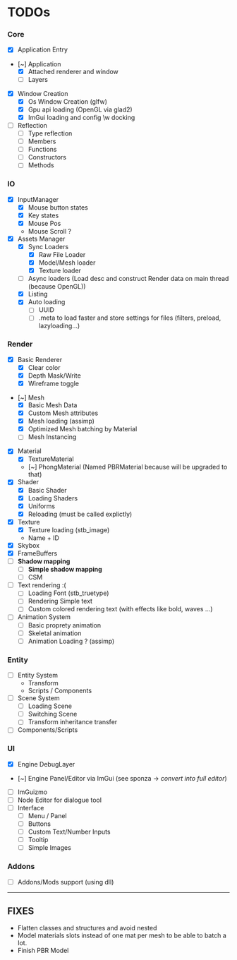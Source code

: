 # TODOs

### Core

- [x] Application Entry
- [~] Application
    - [x] Attached renderer and window
    - [ ] Layers
- [x] Window Creation
    - [x] Os Window Creation (glfw)
    - [x] Gpu api loading (OpenGL via glad2)
    - [x] ImGui loading and config \w docking
- [ ] Reflection
    - [ ] Type reflection
    - [ ] Members
    - [ ] Functions
    - [ ] Constructors
    - [ ] Methods

### IO

- [x] InputManager
    - [x] Mouse button states
    - [x] Key states
    - [x] Mouse Pos
    - Mouse Scroll ?
- [x] Assets Manager
    - [x] Sync Loaders 
        - [x] Raw File Loader
        - [x] Model/Mesh loader
        - [x] Texture loader 
    - [ ] Async loaders (Load desc and construct Render data on main thread (because OpenGL))
    - [x] Listing
    - [x] Auto loading
        - [ ] UUID
        - [ ] .meta to load faster and store settings for files (filters, preload, lazyloading...)

### Render

- [x] Basic Renderer
    - [x] Clear color
    - [x] Depth Mask/Write
    - [x] Wireframe toggle
- [~] Mesh
    - [x] Basic Mesh Data
    - [x] Custom Mesh attributes
    - [x] Mesh loading (assimp) 
    - [x] Optimized Mesh batching by Material
    - [ ] Mesh Instancing
- [x] Material
    - [x] TextureMaterial
    - [~] PhongMaterial (Named PBRMaterial because will be upgraded to that) 
- [x] Shader
    - [x] Basic Shader
    - [x] Loading Shaders
    - [x] Uniforms
    - [x] Reloading (must be called explictly)
- [x] Texture
    - [x] Texture loading (stb_image)
    - Name + ID
- [x] Skybox
- [x] FrameBuffers
- [ ] **Shadow mapping**
    - [ ] **Simple shadow mapping**
    - [ ] CSM
- [ ] Text rendering :(
    - [ ] Loading Font (stb_truetype)
    - [ ] Rendering Simple text
    - [ ] Custom colored rendering text (with effects like bold, waves ...)
- [ ] Animation System
    - [ ] Basic proprety animation
    - [ ] Skeletal animation
    - [ ] Animation Loading ? (assimp)

### Entity

- [ ] Entity System
    - Transform 
    - Scripts / Components
- [ ] Scene System
    - [ ] Loading Scene
    - [ ] Switching Scene
    - [ ] Transform inheritance transfer
- [ ] Components/Scripts

### UI

- [x] Engine DebugLayer
- [~] Engine Panel/Editor via ImGui (see sponza -> *convert into full editor*)
- [ ] ImGuizmo
- [ ] Node Editor for dialogue tool
- [ ] Interface
    - [ ] Menu / Panel
    - [ ] Buttons
    - [ ] Custom Text/Number Inputs
    - [ ] Tooltip
    - [ ] Simple Images

### Addons

- [ ] Addons/Mods support (using dll)

------

## FIXES

- Flatten classes and structures and avoid nested
- Model materials slots instead of one mat per mesh to be able to batch a lot.
- Finish PBR Model